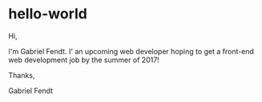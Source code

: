 # hello-world

Hi,

I'm Gabriel Fendt. I' an upcoming web developer hoping to get a front-end web development job by the summer of 2017!

Thanks,

Gabriel Fendt
